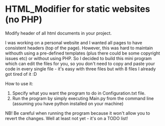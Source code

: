 # HTML_Modifier for static websites (no PHP)
Modify header of all html documents in your project.

I was working on a personal website and I wanted all pages to have consistent headers (top of the page). However, this was hard to maintain withouth using a pre-defined templates (plus there could be some copyright issues etc) or without using PHP.
So I decided to build this mini program which can edit the files for you, so you don't need to copy and paste your code in every single file - it's easy with three files but with 8 files I already got tired of it :D

How to use it:
1) Specify what you want the program to do in Configuration.txt file.
2) Run the program by simply executing Main.py from the command line (assuming you have python installed on your machine)

NB! Be careful when running the program because it won't allow you to revert the changes. Well at least not yet - it's on a TODO list!
